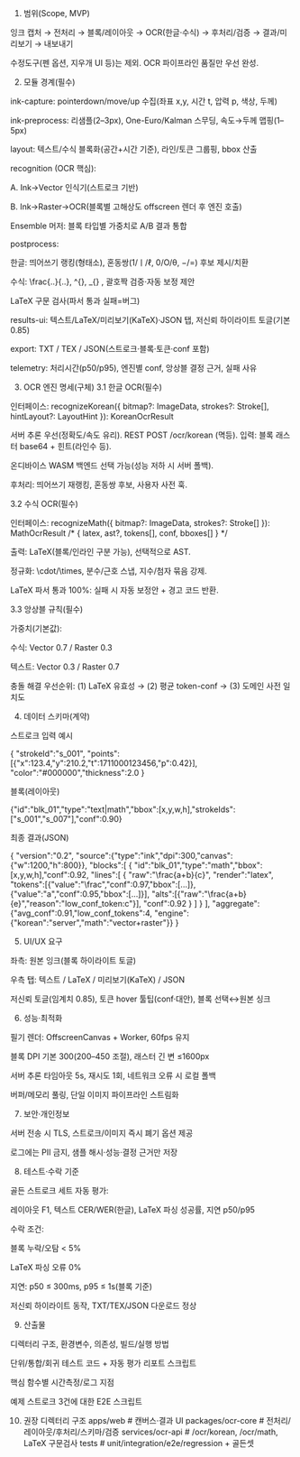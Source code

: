 1) 범위(Scope, MVP)

잉크 캡처 → 전처리 → 블록/레이아웃 → OCR(한글·수식) → 후처리/검증 → 결과/미리보기 → 내보내기

수정도구(펜 옵션, 지우개 UI 등)는 제외. OCR 파이프라인 품질만 우선 완성.

2) 모듈 경계(필수)

ink-capture: pointerdown/move/up 수집(좌표 x,y, 시간 t, 압력 p, 색상, 두께)

ink-preprocess: 리샘플(2–3px), One-Euro/Kalman 스무딩, 속도→두께 맵핑(1–5px)

layout: 텍스트/수식 블록화(공간+시간 기준), 라인/토큰 그룹핑, bbox 산출

recognition (OCR 핵심):

A. Ink→Vector 인식기(스트로크 기반)

B. Ink→Raster→OCR(블록별 고해상도 offscreen 렌더 후 엔진 호출)

Ensemble 머저: 블록 타입별 가중치로 A/B 결과 통합

postprocess:

한글: 띄어쓰기 랭킹(형태소), 혼동쌍(1/ㅣ/ℓ, 0/O/θ, −/=) 후보 제시/치환

수식: \frac{..}{..}, ^{}, _{} , 괄호짝 검증·자동 보정 제안

LaTeX 구문 검사(파서 통과 실패=버그)

results-ui: 텍스트/LaTeX/미리보기(KaTeX)·JSON 탭, 저신뢰 하이라이트 토글(기본 0.85)

export: TXT / TEX / JSON(스트로크·블록·토큰·conf 포함)

telemetry: 처리시간(p50/p95), 엔진별 conf, 앙상블 결정 근거, 실패 사유

3) OCR 엔진 명세(구체)
3.1 한글 OCR(필수)

인터페이스:
recognizeKorean({ bitmap?: ImageData, strokes?: Stroke[], hintLayout?: LayoutHint }): KoreanOcrResult

서버 추론 우선(정확도/속도 유리). REST POST /ocr/korean (멱등). 입력: 블록 래스터 base64 + 힌트(라인수 등).

온디바이스 WASM 백엔드 선택 가능(성능 저하 시 서버 폴백).

후처리: 띄어쓰기 재랭킹, 혼동쌍 후보, 사용자 사전 훅.

3.2 수식 OCR(필수)

인터페이스:
recognizeMath({ bitmap?: ImageData, strokes?: Stroke[] }): MathOcrResult /* { latex, ast?, tokens[], conf, bboxes[] } */

출력: LaTeX(블록/인라인 구분 가능), 선택적으로 AST.

정규화: \cdot/\times, 분수/근호 스냅, 지수/첨자 묶음 강제.

LaTeX 파서 통과 100%: 실패 시 자동 보정안 + 경고 코드 반환.

3.3 앙상블 규칙(필수)

가중치(기본값):

수식: Vector 0.7 / Raster 0.3

텍스트: Vector 0.3 / Raster 0.7

충돌 해결 우선순위: (1) LaTeX 유효성 → (2) 평균 token-conf → (3) 도메인 사전 일치도

4) 데이터 스키마(계약)

스트로크 입력 예시

{
  "strokeId":"s_001",
  "points":[{"x":123.4,"y":210.2,"t":1711000123456,"p":0.42}],
  "color":"#000000","thickness":2.0
}


블록(레이아웃)

{"id":"blk_01","type":"text|math","bbox":[x,y,w,h],"strokeIds":["s_001","s_007"],"conf":0.90}


최종 결과(JSON)

{
  "version":"0.2",
  "source":{"type":"ink","dpi":300,"canvas":{"w":1200,"h":800}},
  "blocks":[
    {
      "id":"blk_01","type":"math","bbox":[x,y,w,h],"conf":0.92,
      "lines":[
        {
          "raw":"\\frac{a+b}{c}",
          "render":"latex",
          "tokens":[{"value":"\\frac","conf":0.97,"bbox":[...]},{"value":"a","conf":0.95,"bbox":[...]}],
          "alts":[{"raw":"\\frac{a+b}{e}","reason":"low_conf_token:c"}],
          "conf":0.92
        }
      ]
    }
  ],
  "aggregate":{"avg_conf":0.91,"low_conf_tokens":4,
    "engine":{"korean":"server","math":"vector+raster"}}
}

5) UI/UX 요구

좌측: 원본 잉크(블록 하이라이트 토글)

우측 탭: 텍스트 / LaTeX / 미리보기(KaTeX) / JSON

저신뢰 토글(임계치 0.85), 토큰 hover 툴팁(conf·대안), 블록 선택↔원본 싱크

6) 성능·최적화

필기 렌더: OffscreenCanvas + Worker, 60fps 유지

블록 DPI 기본 300(200–450 조절), 래스터 긴 변 ≤1600px

서버 추론 타임아웃 5s, 재시도 1회, 네트워크 오류 시 로컬 폴백

버퍼/메모리 풀링, 단일 이미지 파이프라인 스트림화

7) 보안·개인정보

서버 전송 시 TLS, 스트로크/이미지 즉시 폐기 옵션 제공

로그에는 PII 금지, 샘플 해시·성능·결정 근거만 저장

8) 테스트·수락 기준

골든 스트로크 세트 자동 평가:

레이아웃 F1, 텍스트 CER/WER(한글), LaTeX 파싱 성공률, 지연 p50/p95

수락 조건:

블록 누락/오탐 < 5%

LaTeX 파싱 오류 0%

지연: p50 ≤ 300ms, p95 ≤ 1s(블록 기준)

저신뢰 하이라이트 동작, TXT/TEX/JSON 다운로드 정상

9) 산출물

디렉터리 구조, 환경변수, 의존성, 빌드/실행 방법

단위/통합/회귀 테스트 코드 + 자동 평가 리포트 스크립트

핵심 함수별 시간측정/로그 지점

예제 스트로크 3건에 대한 E2E 스크립트

10) 권장 디렉터리 구조
apps/web            # 캔버스·결과 UI
packages/ocr-core   # 전처리/레이아웃/후처리/스키마/검증
services/ocr-api    # /ocr/korean, /ocr/math, LaTeX 구문검사
tests               # unit/integration/e2e/regression + 골든셋